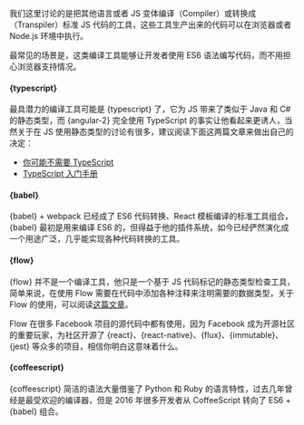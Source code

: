 我们这里讨论的是把其他语言或者 JS 变体编译（Compiler）或转换成（Transpiler）标准 JS 代码的工具，这些工具生产出来的代码可以在浏览器或者 Node.js 环境中执行。

最常见的场景是，这类编译工具能够让开发者使用 ES6 语法编写代码，而不用担心浏览器支持情况。

#### {typescript}

最具潜力的编译工具可能是 {typescript} 了，它为 JS 带来了类似于 Java 和 C# 的静态类型，而 {angular-2} 完全使用 TypeScript 的事实让他看起来更诱人，当然关于在 JS 使用静态类型的讨论有很多，建议阅读下面这两篇文章来做出自己的决定：
* [你可能不需要 TypeScript](https://medium.com/javascript-scene/you-might-not-need-typescript-or-static-types-aa7cb670a77b#.1pn05vlis)
* [TypeScript 入门手册](https://toddmotto.com/typescript-the-missing-introduction)

#### {babel}

{babel} + webpack 已经成了 ES6 代码转换、React 模板编译的标准工具组合，{babel} 最初是用来编译 ES6 的，但得益于他的插件系统，如今已经俨然演化成一个用途广泛，几乎能实现各种代码转换的工具。

#### {flow}

{flow} 并不是一个编译工具，他只是一个基于 JS 代码标记的静态类型检查工具，简单来说，在使用 Flow 需要在代码中添加各种注释来注明需要的数据类型，关于 Flow 的使用，可以阅读[这篇文章](http://javascriptplayground.com/blog/2017/01/npm-flowjs-javascript/)。

Flow 在很多 Facebook 项目的源代码中都有使用，因为 Facebook 成为开源社区的重要玩家，为社区开源了 {react}、{react-native}、{flux}、{immutable}、{jest} 等众多的项目，相信你明白这意味着什么。

#### {coffeescript}

{coffeescript} 简洁的语法大量借鉴了 Python 和 Ruby 的语言特性，过去几年曾经是最受欢迎的编译器，但是 2016 年很多开发者从 CoffeeScript 转向了 ES6 + {babel} 组合。
